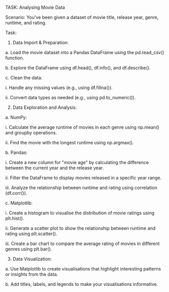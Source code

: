 TASK:
Analysing Movie Data

Scenario: You've been given a dataset of movie title, release year, genre, runtime, and rating.

Task:

1. Data Import & Preparation:

a. Load the movie dataset into a Pandas DataFrame using the pd.read_csv() function.

b. Explore the DataFrame using df.head(), df.info(), and df.describe().

c. Clean the data:

i. Handle any missing values (e.g., using df.fillna()).

ii. Convert data types as needed (e.g., using pd.to_numeric()).


2. Data Exploration and Analysis:

a. NumPy:

i. Calculate the average runtime of movies in each genre using np.mean() and groupby operations.

ii. Find the movie with the longest runtime using np.argmax().

b. Pandas:

i. Create a new column for "movie age" by calculating the difference between the current year and the release year.

ii. Filter the DataFrame to display movies released in a specific year range.

iii. Analyze the relationship between runtime and rating using correlation (df.corr()).

c. Matplotlib:

i. Create a histogram to visualise the distribution of movie ratings using plt.hist().

ii. Generate a scatter plot to show the relationship between runtime and rating using plt.scatter().

iii. Create a bar chart to compare the average rating of movies in different genres using plt.bar().

3. Data Visualization:

a. Use Matplotlib to create visualisations that highlight interesting patterns or insights from the data.

b. Add titles, labels, and legends to make your visualisations informative.
